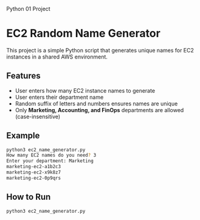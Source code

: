 Python 01 Project

# EC2 Random Name Generator

This project is a simple Python script that generates unique names for EC2 instances in a shared AWS environment.

## Features
- User enters how many EC2 instance names to generate  
- User enters their department name  
- Random suffix of letters and numbers ensures names are unique  
- Only **Marketing, Accounting, and FinOps** departments are allowed (case-insensitive)

## Example
```bash
python3 ec2_name_generator.py
How many EC2 names do you need? 3
Enter your department: Marketing
marketing-ec2-a1b2c3
marketing-ec2-x9k8z7
marketing-ec2-0p9qrs
```

## How to Run
```bash
python3 ec2_name_generator.py
```